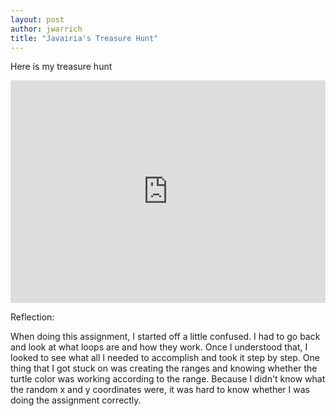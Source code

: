 ```yaml
---
layout: post
author: jwarrich
title: "Javairia's Treasure Hunt"
---
```


Here is my treasure hunt


<iframe src="https://trinket.io/embed/python/ff671c9046" width="100%" height="356" frameborder="0" marginwidth="0" marginheight="0" allowfullscreen></iframe>


Reflection:

When doing this assignment, I started off a little confused. I had to go back and look at what loops are and how they work. Once I understood that, I looked to see what all I needed to accomplish and took it step by step. One thing that I got stuck on was creating the ranges and knowing whether the turtle color was working according to the range. Because I didn't know what the random x and y coordinates were, it was hard to know whether I was doing the assignment correctly.
